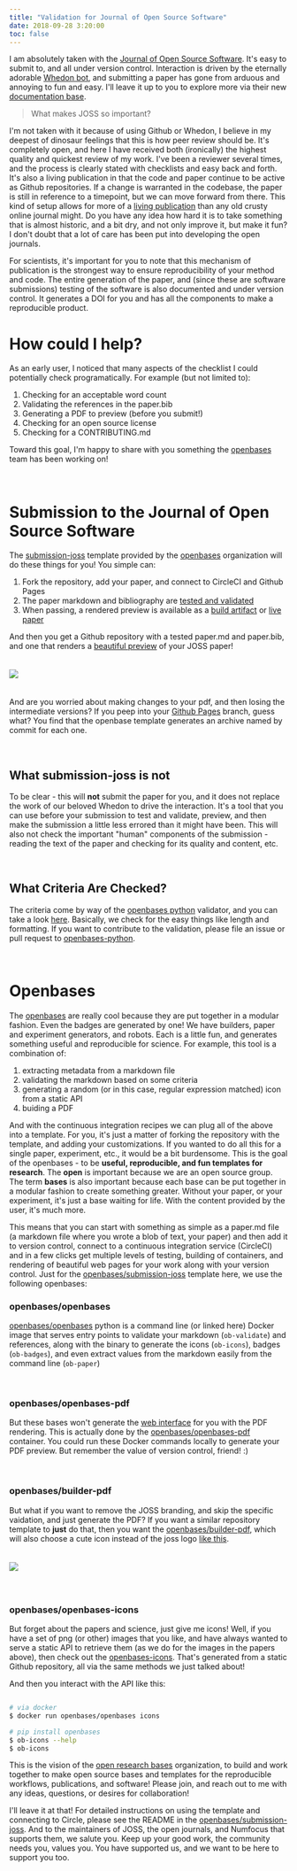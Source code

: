 ```yaml
---
title: "Validation for Journal of Open Source Software"
date: 2018-09-28 3:20:00
toc: false
---
```

 
I am absolutely taken with the <a href="http://joss.theoj.org" target="_blank">Journal of Open Source Software</a>. 
It's easy to submit to, and all under version control. Interaction is driven by the eternally
adorable <a href="https://github.com/openjournals/whedon" target="_blank">Whedon bot</a>, 
and submitting a paper has gone from arduous and annoying to fun and easy. I'll leave it up to you to explore more 
via their new <a href="https://joss.readthedocs.io/en/latest/index.html" target="_blank">documentation base</a>.

> What makes JOSS so important?

I'm not taken with it because of using Github or Whedon, I believe in my deepest
of dinosaur feelings that this is how peer review should be. It's completely open,
and here I have received both (ironically) the highest quality and quickest review of my work.
I've been a reviewer several times, and the process is clearly stated with checklists
and easy back and forth. It's also a living publication in that the code and paper
continue to be active as Github repositories. If a change is warranted in the codebase,
the paper is still in reference to a timepoint, but we can move forward from there.
This kind of setup allows for more of a 
<a href="https://vsoch.github.io/2017/reproducible-impossible/" target="_blank">living publication</a> than
any old crusty online journal might. Do you have any idea how hard it is to take something
that is almost historic, and a bit dry, and not only improve it, but make it fun?
I don't doubt that a lot of care has been put into developing the open journals.

For scientists, it's important for you to note that this mechanism of publication is the
strongest way to ensure reproducibility of your method and code. The entire generation of the paper,
and (since these are software submissions) testing of the software is also documented and
under version control. It generates a DOI for you and has all the components to make
a reproducible product.

# How could I help?

As an early user, I noticed that many aspects of the checklist I could potentially
check programatically. For example (but not limited to):

<ol class="custom-counter">
<li>Checking for an acceptable word count</li>
<li>Validating the references in the paper.bib</li>
<li>Generating a PDF to preview (before you submit!)</li>
<li>Checking for an open source license</li>
<li>Checking for a CONTRIBUTING.md</li>
</ol>

Toward this goal, I'm happy to share with you something the <a href="https://openbases.github.io/bases" target="_blank">openbases</a> team has been working on!

<br>

# Submission to the Journal of Open Source Software

The <a href="https://github.com/openbases/submission-joss" target="_blank">submission-joss</a>
template provided by the <a href="https://openbases.github.io/bases/" target="_blank">openbases</a> organization
will do these things for you! You simple can:

<ol class="custom-counter">
<li>Fork the repository, add your paper, and connect to CircleCI and Github Pages</li>
<li>The paper markdown and bibliography are <a href="https://openbases.github.io/openbases-python/html/usage.html#validation" target="_blank">tested and validated</a></li>
<li>When passing, a rendered preview is available as a <a href="https://circleci.com/docs/2.0/artifacts" target="_blank">
build artifact</a> or <a href="https://openbases.github.io/submission-joss/" target="_blank">live paper</a></li>
</ol>
 
And then you get a Github repository with a tested paper.md and paper.bib, and one
that renders a <a href="https://openbases.github.io/submission-joss/" target="_blank">beautiful preview</a> of your JOSS paper!

<div>
<img src="https://github.com/openbases/submission-joss/raw/master/img/joss.png" style="padding-top:20px; padding-bottom:20px">
</div>

And are you worried about making changes to your pdf, and then losing the intermediate
versions? If you peep into your 
<a href="https://github.com/openbases/submission-joss/tree/gh-pages" target="_blank">Github Pages</a>
branch, guess what? You find that the openbase template generates an archive named by commit for each one.

<br>

## What submission-joss is not

To be clear - this will <strong>not</strong> submit the paper for you, and it does not
replace the work of our beloved Whedon to drive the interaction. It's a tool that you
can use before your submission to test and validate, preview, and then make the submission
a little less errored than it might have been. This will also not check the important
"human" components of the submission - reading the text of the paper and checking
for its quality and content, etc.

<br>

## What Criteria Are Checked?

The criteria come by way of the <a href="https://openbases.github.io/openbases-python/html/usage.html#validation" target="_blank">openbases python</a>
validator, and you can take a look <a href="https://github.com/openbases/openbases-python/blob/paper/validation/openbases/main/validate/criteria/paper.yml#L31" target="_blank">here</a>. Basically, we check for the easy things like
length and formatting. If you want to contribute to the validation, please file an issue or pull request to
<a href="https://www.github.com/openbases/openbases-python" target="_blank">openbases-python</a>.

<br>

# Openbases

The <a href="https://openbases.github.io/bases/" target="_blank">openbases</a> are really cool
because they are put together in a modular fashion. Even the badges are generated by one! We have builders,
paper and experiment generators, and robots. Each is a little fun, and generates something useful
and reproducible for science. For example, this tool is a combination of:

<ol class="custom-counter">
<li>extracting metadata from a markdown file</li>
<li>validating the markdown based on some criteria</li>
<li>generating a random (or in this case, regular expression matched) icon from a static API</li>
<li>buiding a PDF</li>
</ol>

And with the continuous integration recipes we can plug all of the above into a template. For you,
it's just a matter of forking the repository with the template, and adding your customizations.
If you wanted to do all this for a single paper, experiment, etc., it would be a bit burdensome. 
This is the goal of the openbases - to be <strong>useful, reproducible, and fun templates for research</strong>.
The <strong>open</strong> is important because we are an open source group. The term <strong>bases</strong>
is also important because each base can be put together in a modular fashion to create something greater.
Without your paper, or your experiment, it's just a base waiting for life. With the content provided by the
user, it's much more.

This means that you can start with something as simple as a paper.md file (a markdown file where you wrote a blob of text, your paper) and then add it to version control, connect to a continuous integration service (CircleCI)
and in a few clicks get multiple levels of testing, building of containers, and rendering
of beautiful web pages for your work along with your version control. Just for the 
<a href="https://github.com/openbases/submission-joss" target="_blank">openbases/submission-joss</a>
template here, we use the following openbases:


### openbases/openbases

<a href="https://openbases.github.io/openbases-python/html/docker.html" target="_blank">openbases/openbases</a> 
python is a command line (or linked here) Docker image that serves entry points to validate your markdown (`ob-validate`) 
and references, along with the binary to generate the icons (`ob-icons`), badges (`ob-badges`), and even
extract values from the markdown easily from the command line (`ob-paper`)


<br>

### openbases/openbases-pdf

But these bases won't generate the <a href="https://openbases.github.io/submission-joss/" target="_blank">web
interface</a> for you with the PDF rendering. This is actually done by the 
<a href="https://www.github.com/openbases/openbases-pdf" target="_blank">openbases/openbases-pdf</a> 
container. You could run these Docker commands locally to generate
your PDF preview. But remember the value of version control, friend! :)

<br>

### openbases/builder-pdf

But what if you want to remove the JOSS branding, and skip the specific vaidation, and just generate 
the PDF? If you want a similar repository template to **just** do that, then you
want the <a href="https://www.github.com/openbases/builder-pdf" target="_blank">openbases/builder-pdf</a>, 
which will also choose a cute icon instead of the joss logo <a href="https://openbases.github.io/builder-pdf/" target="_blank">like this</a>.


<div>
   <img src="https://github.com/openbases/builder-pdf/raw/master/img/preview.png" style="padding-top:20px; padding-bottom:20px">
</div><br>


### openbases/openbases-icons

But forget about the papers and science, just give me icons! Well, if you have a set of png (or other)
images that you like, and have always wanted to serve a static API to retrieve them (as we do for the 
images in the papers above), then check out the 
<a href="https://openbases.github.io/openbases-icons/preview" target="_blank">openbases-icons</a>.
That's generated from a static Github repository, all via the same methods we just talked about!

And then you interact with the API like this:

```bash

# via docker
$ docker run openbases/openbases icons

# pip install openbases
$ ob-icons --help
$ ob-icons
```

This is the vision of the <a href="https://github.com/openbases" target="_blank"> open research bases</a> organization,
to build and work together to make open source bases and templates for the reproducible workflows, publications, and software!
Please join, and reach out to me with any ideas, questions, or desires for collaboration!

I'll leave it at that! For detailed instructions on using the template and connecting to Circle,
please see the README in the <a href="https://github.com/openbases/submission-joss" target="_blank">openbases/submission-joss</a>. And to the maintainers of JOSS, the open journals, and Numfocus that supports them, we salute you.
Keep up your good work, the community needs you, values you. You have supported us, and we want to be here to support you too.
